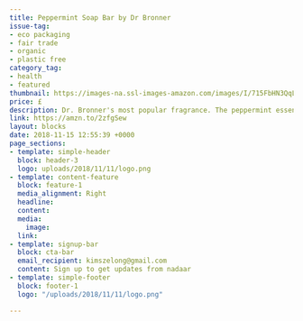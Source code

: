 ```yaml
---
title: Peppermint Soap Bar by Dr Bronner
issue-tag:
- eco packaging 
- fair trade
- organic
- plastic free
category_tag:
- health
- featured
thumbnail: https://images-na.ssl-images-amazon.com/images/I/715FbHN3QqL._SL1500_.jpg
price: £
description: Dr. Bronner's most popular fragrance. The peppermint essential oil tingles the body and clears the mind. Because therapeutically peppermint oil is a mild stimulant it increases vitality and clarity. All oils and essential oils are certified organic to the National Organic Standards Program. Wrapped in 10% hemp-flax / 90% post-consumer recycled paper from Living Tree Paper Co. health and ecological processing methods
link: https://amzn.to/2zfgSew
layout: blocks
date: 2018-11-15 12:55:39 +0000
page_sections:
- template: simple-header
  block: header-3
  logo: uploads/2018/11/11/logo.png
- template: content-feature
  block: feature-1
  media_alignment: Right
  headline: 
  content: 
  media:
    image: 
  link: 
- template: signup-bar
  block: cta-bar
  email_recipient: kimszelong@gmail.com
  content: Sign up to get updates from nadaar
- template: simple-footer
  block: footer-1
  logo: "/uploads/2018/11/11/logo.png"

---
```

